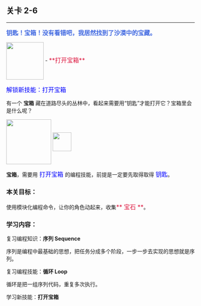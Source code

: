 ## 关卡 2-6

------
<font color=#4169E1 size=3>**钥匙！宝箱！没有看错吧，我居然找到了沙漠中的宝藏。**</font>

<img src="./scene/image/open_box.png" width = "100" alt="" align=center />
  - <font color=#DC143C size=3>**打开宝箱**</font>

<font color=#0000FF size=3>解锁新技能：打开宝箱</font>
  
有一个 **宝箱** 藏在道路尽头的丛林中，看起来需要用“钥匙”才能打开它？宝箱里会是什么呢？

<img src="./scene/image/obj_box.png" width = "120" alt="" align=center />            <img src="./scene/image/obj_key.png" width = "50" alt="" align=center />

 **宝箱**，需要用<font color=#0000FF size=3> 打开宝箱 </font>的编程技能，前提是一定要先取得取得<font color=#0000FF size=3> 钥匙</font>。

### 本关目标：
使用模块化编程命令，让你的角色动起来，收集<font color=#DC143C size=3>** 宝石 **</font>。

### 学习内容：
复习编程知识：**序列 Sequence**

序列是编程中最基础的思想，把任务分成多个阶段，一步一步去实现的思想就是序列。

复习编程技能：**循环 Loop**

循环是把一组序列代码，重复多次执行。

学习新技能：**打开宝箱**
